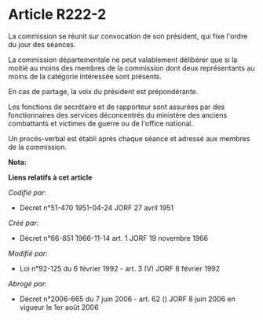 # Article R222-2

La commission se réunit sur convocation de son président, qui fixe l'ordre du jour des séances.

La commission départementale ne peut valablement délibérer que si la moitié au moins des membres de la commission dont deux
représentants au moins de la catégorie intéressée sont présents.

En cas de partage, la voix du président est prépondérante.

Les fonctions de secrétaire et de rapporteur sont assurées par des fonctionnaires des services déconcentrés du ministère des
anciens combattants et victimes de guerre ou de l'office national.

Un procès-verbal est établi après chaque séance et adressé aux membres de la commission.

**Nota:**



**Liens relatifs à cet article**

_Codifié par_:

  - Décret n°51-470 1951-04-24 JORF 27 avril 1951

_Créé par_:

  - Décret n°66-851 1966-11-14 art. 1 JORF 19 novembre 1966

_Modifié par_:

  - Loi n°92-125 du 6 février 1992 - art. 3 (V) JORF 8 février 1992

_Abrogé par_:

  - Décret n°2006-665 du 7 juin 2006 - art. 62 () JORF 8 juin 2006 en vigueur le 1er août 2006
